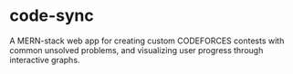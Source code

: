 # code-sync
A MERN-stack web app for creating custom CODEFORCES contests with common unsolved problems, and visualizing user progress through interactive graphs.
